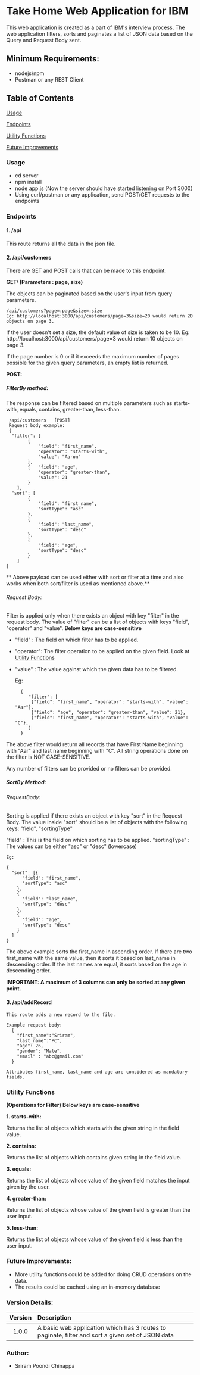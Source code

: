 # Take Home Web Application for IBM

This web application is created as a part of IBM's interview process. The web application filters, sorts and paginates a list of JSON data based on the Query and Request Body sent.
 

## Minimum Requirements:

- nodejs/npm
- Postman or any REST Client 


## Table of Contents

[Usage](#usage)

[Endpoints](#endpoints)

[Utility Functions](#utility-functions)

[Future Improvements](#future-improvements)

### Usage

- cd server
- npm install
- node app.js (Now the server should have started listening on Port 3000)
- Using curl/postman or any application, send POST/GET requests to the endpoints

### Endpoints
    
#### 1. /api
    
  This route returns all the data in the json file.
        
#### 2. /api/customers
    
  There are GET and POST calls that can be made to this endpoint:
  
**GET: (Parameters : page, size)**

The objects can be paginated based on the user's input from query parameters.
    
    /api/customers?page=:page&size=:size
    Eg: http://localhost:3000/api/customers/page=3&size=20 would return 20 objects on page 3. 
    
If the user doesn't set a size, the default value of size is taken to be 10.
    Eg: http://localhost:3000/api/customers/page=3 would return 10 objects on page 3.
    
If the page number is 0 or if it exceeds the maximum number of pages possible for the given query parameters, an empty list is returned.
    
    
**POST:**

##### FilterBy method:

The response can be filtered based on multiple parameters such as starts-with, equals, contains, greater-than, less-than.
	 
	 /api/customers   [POST]
	 Request body example:
	 {
	  "filter": [
	  		{
				"field": "first_name", 
				"operator": "starts-with", 
				"value": "Aaron"
			},
			{	"field": "age", 
				"operator": "greater-than", 
				"value": 21
			}
		],
	  "sort": [
	  		{
				"field": "first_name",
				"sortType": "asc"
			},
			{
				"field": "last_name",
				"sortType": "desc"
			},
			{
				"field": "age",
				"sortType": "desc"
			}
		]
	}
	
** Above payload can be used either with sort or filter at a time and also works when both sort/filter is used as mentioned above.**
	
###### Request Body:

Filter is applied only when there exists an object with key "filter" in the request body. The value of "filter" can
be a list of objects with keys "field", "operator" and "value".
**Below keys are case-sensitive**
- "field" : The field on which filter has to be applied.
- "operator": The filter operation to be applied on the given field. Look at [Utility Functions](#utility-functions)
- "value" : The value against which the given data has to be filtered.
    
    Eg:  
    
	    {
	       "filter": [
		    {"field": "first_name", "operator": "starts-with", "value": "Aar"},
		    {"field": "age", "operator": "greater-than", "value": 21},
		    {"field": "first_name", "operator": "starts-with", "value": "C"},
		   ]  
	    } 
    
The above filter would return all records that have First Name beginning with "Aar" and last name beginning with "C". 
All string operations done on the filter is NOT CASE-SENSITIVE.

Any number of filters can be provided or no filters can be provided.


##### SortBy Method:

###### RequestBody:

Sorting is applied if there exists an object with key "sort" in the Request Body. The value inside "sort" should be
a list of objects with the following keys: "field", "sortingType"

"field" : This is the field on which sorting has to be applied.
"sortingType" : The values can be either "asc" or "desc" (lowercase)
    
    Eg:
    
    {
      "sort": [{
          "field": "first_name",
          "sortType": "asc"
        },
        {
          "field": "last_name",
          "sortType": "desc"
        },
        {
          "field": "age",
          "sortType": "desc"
        }
      ]
    }
	
The above example sorts the first_name in ascending order. If there are two first_name with the same value, then it sorts it based on 
last_name in descending order. If the last names are equal, it sorts based on the age in descending order.

**IMPORTANT: A maximum of 3 columns can only be sorted at any given point.**
    
#### 3. /api/addRecord

    This route adds a new record to the file.
    
    Example request body:
      {
        "first_name":"Sriram",
        "last_name":"PC",
        "age": 26,
        "gender": "Male",
        "email" : "abc@gmail.com"
      }

    Attributes first_name, last_name and age are considered as mandatory fields.
 
    
### Utility Functions

**(Operations for Filter)**
**Below keys are case-sensitive**

**1. starts-with:**

   Returns the list of objects which starts with the given string in the field value.
   
**2. contains:**

   Returns the list of objects which contains given string in the field value. 
   
**3. equals:**

   Returns the list of objects whose value of the given field matches the input given by the user.
   
 **4. greater-than:**

   Returns the list of objects whose value of the given field is greater than the user input.
   
 **5. less-than:**

   Returns the list of objects whose value of the given field is less than the user input. 
   

### Future Improvements:

- More utility functions could be added for doing CRUD operations on the data.
- The results could be cached using an in-memory database


### Version Details:

| Version   | Description   |
|:---------:|:--------------|
| 1.0.0     |  A basic web application which has 3 routes to paginate, filter and sort a given set of JSON data  |

### Author:

  - Sriram Poondi Chinappa
